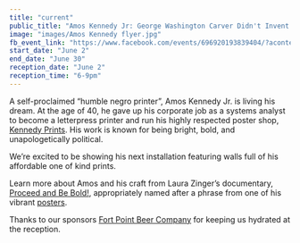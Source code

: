 ```yaml
---
title: "current"
public_title: "Amos Kennedy Jr: George Washington Carver Didn't Invent Peanut Butter"
image: "images/Amos Kennedy flyer.jpg"
fb_event_link: "https://www.facebook.com/events/696920193839404/?acontext=%7B%22source%22%3A5%2C%22page_id_source%22%3A869736873141786%2C%22action_history%22%3A[%7B%22surface%22%3A%22page%22%2C%22mechanism%22%3A%22main_list%22%2C%22extra_data%22%3A%22%7B%5C%22page_id%5C%22%3A869736873141786%2C%5C%22tour_id%5C%22%3Anull%7D%22%7D]%2C%22has_source%22%3Atrue%7D"
start_date: "June 2"
end_date: "June 30"
reception_date: "June 2"
reception_time: "6-9pm"
---
```

A self-proclaimed “humble negro printer”,  Amos Kennedy Jr. is living his dream. At the age of 40, he gave up his corporate job as a systems analyst to become a letterpress printer and run his highly respected poster shop, [Kennedy Prints](http://www.kennedyprints.com/). His work is known for being bright, bold, and unapologetically political. 
 
We’re excited to be showing his next installation featuring walls full of his affordable one of kind prints. 
 
Learn more about Amos and his craft from Laura Zinger’s documentary, [Proceed and Be Bold!](https://www.youtube.com/watch?v=i251DDffUzY), appropriately named after a phrase from one of his vibrant [posters](http://www.kennedyprints.com/images7/proceed.jpg). 

Thanks to our sponsors [Fort Point Beer Company](http://www.fortpointbeer.com/) for keeping us hydrated at the reception.
 
